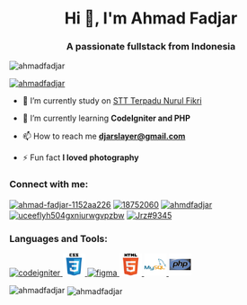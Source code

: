 <h1 align="center">Hi 👋, I'm Ahmad Fadjar</h1>
<h3 align="center">A passionate fullstack from Indonesia</h3>

<p align="left"> <img src="https://komarev.com/ghpvc/?username=ahmadfadjar&label=Profile%20views&color=0e75b6&style=flat" alt="ahmadfadjar" /> </p>

<p align="left"> <a href="https://github.com/ryo-ma/github-profile-trophy"><img src="https://github-profile-trophy.vercel.app/?username=ahmadfadjar" alt="ahmadfadjar" /></a> </p>

- 🔭 I’m currently study on [STT Terpadu Nurul Fikri](https://www.bing.com/ck/a?!&&p=0e09b336f421a5a6d345d2c17933a6f249d18e603839273822fa12309d936cc1JmltdHM9MTY1MTI2ODI0MSZpZ3VpZD0wMzZiMWE2NC01OThkLTQ0NTEtYmY1OS1lMWIzNWZkNzRmNmQmaW5zaWQ9NTE0OA&ptn=3&fclid=8c8ed120-c804-11ec-88a6-b4ba4ea32fa4&u=a1aHR0cHM6Ly9udXJ1bGZpa3JpLmFjLmlkLz9tc2Nsa2lkPThjOGVkMTIwYzgwNDExZWM4OGE2YjRiYTRlYTMyZmE0&ntb=1)

- 🌱 I’m currently learning **CodeIgniter and PHP**

- 📫 How to reach me **djarslayer@gmail.com**

- ⚡ Fun fact **I loved photography**

<h3 align="left">Connect with me:</h3>
<p align="left">
<a href="https://linkedin.com/in/ahmad-fadjar-1152aa226" target="blank"><img align="center" src="https://raw.githubusercontent.com/rahuldkjain/github-profile-readme-generator/master/src/images/icons/Social/linked-in-alt.svg" alt="ahmad-fadjar-1152aa226" height="30" width="40" /></a>
<a href="https://stackoverflow.com/users/18752060" target="blank"><img align="center" src="https://raw.githubusercontent.com/rahuldkjain/github-profile-readme-generator/master/src/images/icons/Social/stack-overflow.svg" alt="18752060" height="30" width="40" /></a>
<a href="https://instagram.com/ahmdfadjar" target="blank"><img align="center" src="https://raw.githubusercontent.com/rahuldkjain/github-profile-readme-generator/master/src/images/icons/Social/instagram.svg" alt="ahmdfadjar" height="30" width="40" /></a>
<a href="https://www.youtube.com/c/uceeflyh504gxniurwgvpzbw" target="blank"><img align="center" src="https://raw.githubusercontent.com/rahuldkjain/github-profile-readme-generator/master/src/images/icons/Social/youtube.svg" alt="uceeflyh504gxniurwgvpzbw" height="30" width="40" /></a>
<a href="https://discord.gg/Jrz#9345" target="blank"><img align="center" src="https://raw.githubusercontent.com/rahuldkjain/github-profile-readme-generator/master/src/images/icons/Social/discord.svg" alt="Jrz#9345" height="30" width="40" /></a>
</p>

<h3 align="left">Languages and Tools:</h3>
<p align="left"> <a href="https://codeigniter.com" target="_blank" rel="noreferrer"> <img src="https://cdn.worldvectorlogo.com/logos/codeigniter.svg" alt="codeigniter" width="40" height="40"/> </a> <a href="https://www.w3schools.com/css/" target="_blank" rel="noreferrer"> <img src="https://raw.githubusercontent.com/devicons/devicon/master/icons/css3/css3-original-wordmark.svg" alt="css3" width="40" height="40"/> </a> <a href="https://www.figma.com/" target="_blank" rel="noreferrer"> <img src="https://www.vectorlogo.zone/logos/figma/figma-icon.svg" alt="figma" width="40" height="40"/> </a> <a href="https://www.w3.org/html/" target="_blank" rel="noreferrer"> <img src="https://raw.githubusercontent.com/devicons/devicon/master/icons/html5/html5-original-wordmark.svg" alt="html5" width="40" height="40"/> </a> <a href="https://www.mysql.com/" target="_blank" rel="noreferrer"> <img src="https://raw.githubusercontent.com/devicons/devicon/master/icons/mysql/mysql-original-wordmark.svg" alt="mysql" width="40" height="40"/> </a> <a href="https://www.php.net" target="_blank" rel="noreferrer"> <img src="https://raw.githubusercontent.com/devicons/devicon/master/icons/php/php-original.svg" alt="php" width="40" height="40"/> </a> </p>

<p><img align="left" src="https://github-readme-stats.vercel.app/api/top-langs?username=ahmadfadjar&show_icons=true&locale=en&layout=compact&theme=algolia" alt="ahmadfadjar" /></p>

<p>&nbsp;<img align="center" src="https://github-readme-stats.vercel.app/api?username=ahmadfadjar&show_icons=true&locale=en&theme=algolia" alt="ahmadfadjar" /></p>

